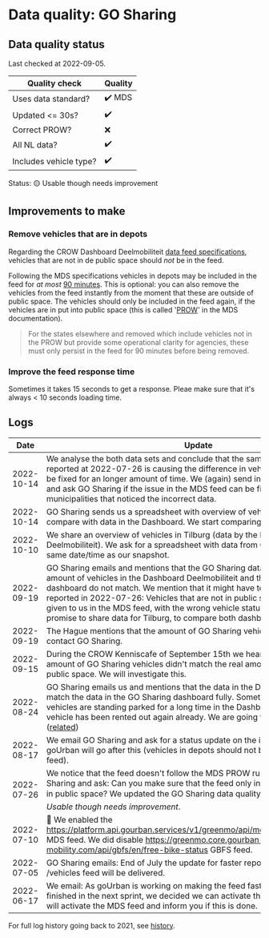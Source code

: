 # Data quality: GO Sharing

## Data quality status

Last checked at 2022-09-05.

| **Quality check**           | **Quality**
| --                          | --
| Uses data standard?         | :heavy_check_mark: MDS
| Updated <= 30s?             | :heavy_check_mark:
| Correct PROW?               | ❌
| All NL data?                | :heavy_check_mark:
| Includes vehicle type?      | :heavy_check_mark:

Status: 🟡 Usable though needs improvement

## Improvements to make

### Remove vehicles that are in depots

Regarding the CROW Dashboard Deelmobiliteit [data feed specifications](https://docs.crow.nl/deelfietsdashboard/hr-dataspec/#general), vehicles that are not in de public space should _not_ be in the feed.

Following the MDS specifications vehicles in depots may be included in the feed for _at most_ [90 minutes](https://github.com/openmobilityfoundation/mobility-data-specification/blob/main/provider/README.md#vehicles). This is optional: you can also remove the vehicles from the feed instantly from the moment that these are outside of public space. The vehicles should only be included in the feed again, if the vehicles are in put into public space (this is called '[PROW](https://github.com/openmobilityfoundation/mobility-data-specification/blob/main/general-information.md#vehicle-states=)' in the MDS documentation).

> For the states elsewhere and removed which include vehicles not in the PROW but provide some operational clarity for agencies, these must only persist in the feed for 90 minutes before being removed.

### Improve the feed response time

Sometimes it takes 15 seconds to get a response. Pleae make sure that it's always < 10 seconds loading time.

## Logs

| Date       | Update 
| ----       | ---
| 2022-10-14 | We analyse the both data sets and conclude that the same issue that we reported at 2022-07-26 is causing the difference in vehicles. This issue has to be fixed for an longer amount of time. We (again) send info on how to fix this and ask GO Sharing if the issue in the MDS feed can be fixed. Also we inform the municipalities that noticed the incorrect data.
| 2022-10-14 | GO Sharing sends us a spreadsheet with overview of vehicles in Tilburg, to compare with data in the Dashboard. We start comparing.
| 2022-10-10 | We share an overview of vehicles in Tilburg (data by the Dashboard Deelmobiliteit). We ask for a spreadsheet with data from GO Sharing, for the same date/time as our snapshot.
| 2022-09-19 | GO Sharing emails and mentions that the GO Sharing data team sees that the amount of vehicles in the Dashboard Deelmobiliteit and the amount in their own dashboard do not match. We mention that it might have to do with the issue we reported in 2022-07-26: Vehicles that are not in public space anymore are still given to us in the MDS feed, with the wrong vehicle status. Next to that we promise to share data for Tilburg, to compare both dashboards.
| 2022-09-19 | The Hague mentions that the amount of GO Sharing vehicles is not correct. We contact GO Sharing.
| 2022-09-15 | During the CROW Kenniscafe of September 15th we heard from Tilburg that the amount of GO Sharing vehicles didn't match the real amount of vehicles in public space. We will investigate this.
| 2022-08-24 | GO Sharing emails us and mentions that the data in the Dashboard doesn't match the data in the GO Sharing dashboard fully. Sometimes GO Sharing vehicles are standing parked for a long time in the Dashboard, while in reality the vehicle has been rented out again already. We are going to do research on this ([related](https://github.com/Stichting-CROW/dashboarddeelmobiliteit-datakwaliteit/issues/32))
| 2022-08-17 | We email GO Sharing and ask for a status update on the incorrect feed PROW. goUrban will go after this (vehicles in depots should not be present in the data feed).
| 2022-07-26 | We notice that the feed doesn't follow the MDS PROW rules. We email GO Sharing and ask: Can you make sure that the feed only include vehicles that are in public space? We updated the GO Sharing data quality from 🟢 _Perfect_ to 🟡 _Usable though needs improvement_.
| 2022-07-10 | 🎉 We enabled the https://platform.api.gourban.services/v1/greenmo/api/mds/netherlands/vehicles MDS feed. We did disable https://greenmo.core.gourban-mobility.com/api/gbfs/en/free-bike-status GBFS feed.
| 2022-07-05 | GO Sharing emails: End of July the update for faster reponse times of the MDS /vehicles feed will be delivered.
| 2022-06-17 | We email: As goUrban is working on making the feed faster and this will be finished in the next sprint, we decided we can activate the MDS feed now. We will activate the MDS feed and inform you if this is done.

For full log history going back to 2021, see [history](https://github.com/Stichting-CROW/dashboarddeelmobiliteit-datakwaliteit/blob/38ea1d0b48c7dfe2fa3298e43ceac50d11a27603/provider/GoSharing.md#logs).
